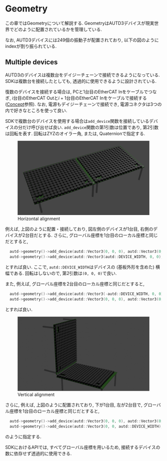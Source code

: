 # Geometry

この章ではGeometryについて解説する.
GeometryはAUTD3デバイスが現実世界でどのように配置されているかを管理している.

なお, AUTD3デバイスには249個の振動子が配置されており, 以下の図のようにindexが割り振られている.

## Multiple devices

AUTD3のデバイスは複数台をデイジーチェーンで接続できるようになっている.
SDKは複数台を接続したとしても, 透過的に使用できるように設計されている.

復数のデバイスを接続する場合は,
PCと1台目のEtherCAT Inをケーブルでつなぎ, $i$台目のEtherCAT Outと$i+1$台目のEtherCAT Inをケーブルで接続する ([Concept](concept.md)参照).
なお, 電源もデイジーチェーンで接続でき, 電源コネクタは3つの内で好きなところを使って良い.

SDKで複数台のデバイスを使用する場合は`add_device`関数を接続しているデバイスの分だけ呼び出せば良い.
`add_device`関数の第1引数は位置であり, 第2引数は回転を表す.
回転はZYZのオイラー角, または, Quaternionで指定する.

<figure>
  <img src="../../fig/Users_Manual/autd_hori.jpg"/>
  <figcaption>Horizontal alignment</figcaption>
</figure>

例えば, 上図のように配置・接続しており, 図左側のデバイスが1台目, 右側のデバイスが2台目だとする.
さらに, グローバル座標を1台目のローカル座標と同じだとすると,
```cpp
  autd->geometry()->add_device(autd::Vector3(0, 0, 0), autd::Vector3(0, 0, 0));
  autd->geometry()->add_device(autd::Vector3(autd::DEVICE_WIDTH, 0, 0), autd::Vector3(0, 0, 0));
```
とすれば良い.
ここで, `autd::DEVICE_WIDTH`はデバイスの (基板外形を含めた) 横幅である.
回転はしないので, 第2引数は`(0, 0, 0)`で良い.

また, 例えば, グローバル座標を2台目のローカル座標と同じだとすると,
```cpp
  autd->geometry()->add_device(autd::Vector3(-autd::DEVICE_WIDTH, 0, 0), autd::Vector3(0, 0, 0));
  autd->geometry()->add_device(autd::Vector3(0, 0, 0), autd::Vector3(0, 0, 0));
```
とすれば良い.

<figure>
  <img src="../../fig/Users_Manual/autd_vert.jpg"/>
  <figcaption>Vertical alignment</figcaption>
</figure>

さらに, 例えば, 上図のように配置されており, 下が1台目, 左が2台目で, グローバル座標を1台目のローカル座標と同じだとすると,
```cpp
  autd->geometry()->add_device(autd::Vector3(0, 0, 0), autd::Vector3(0, 0, 0));
  autd->geometry()->add_device(autd::Vector3(0, 0, autd::DEVICE_WIDTH), autd::Vector3(0, M_PI / 2.0, 0));
```
のように指定する.

SDKにおけるAPIでは, すべてグローバル座標を用いるため, 接続するデバイスの数に依存せず透過的に使用できる.
